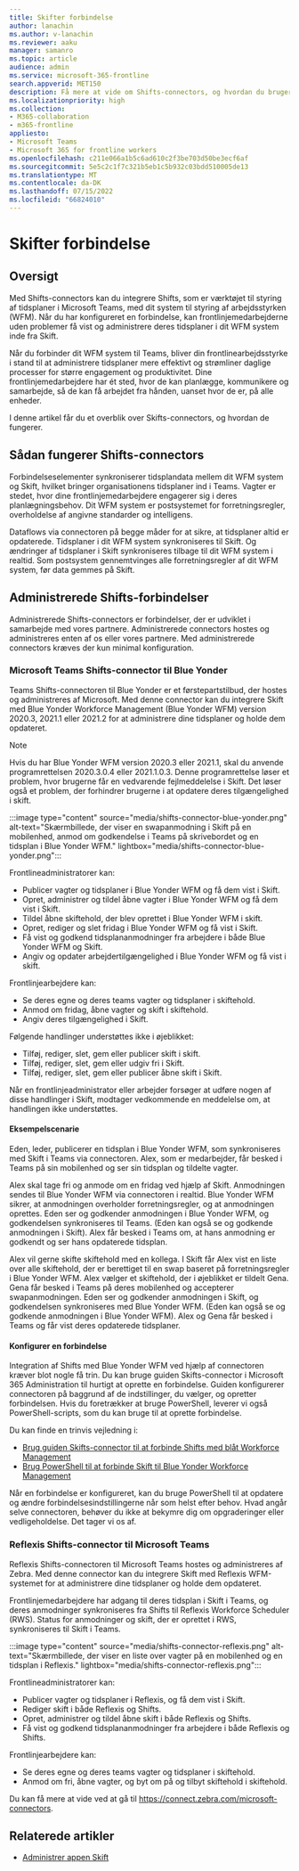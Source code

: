 ```yaml
---
title: Skifter forbindelse
author: lanachin
ms.author: v-lanachin
ms.reviewer: aaku
manager: samanro
ms.topic: article
audience: admin
ms.service: microsoft-365-frontline
search.appverid: MET150
description: Få mere at vide om Shifts-connectors, og hvordan du bruger dem til at forbinde Shifts med dit system til styring af arbejdsstyrken.
ms.localizationpriority: high
ms.collection:
- M365-collaboration
- m365-frontline
appliesto:
- Microsoft Teams
- Microsoft 365 for frontline workers
ms.openlocfilehash: c211e066a1b5c6ad610c2f3be703d50be3ecf6af
ms.sourcegitcommit: 5e5c2c1f7c321b5eb1c5b932c03bdd510005de13
ms.translationtype: MT
ms.contentlocale: da-DK
ms.lasthandoff: 07/15/2022
ms.locfileid: "66824010"
---
```

# <a name="shifts-connectors"></a>Skifter forbindelse

## <a name="overview"></a>Oversigt

Med Shifts-connectors kan du integrere Shifts, som er værktøjet til styring af tidsplaner i Microsoft Teams, med dit system til styring af arbejdsstyrken (WFM). Når du har konfigureret en forbindelse, kan frontlinjemedarbejderne uden problemer få vist og administrere deres tidsplaner i dit WFM system inde fra Skift.

Når du forbinder dit WFM system til Teams, bliver din frontlinearbejdsstyrke i stand til at administrere tidsplaner mere effektivt og strømliner daglige processer for større engagement og produktivitet. Dine frontlinjemedarbejdere har ét sted, hvor de kan planlægge, kommunikere og samarbejde, så de kan få arbejdet fra hånden, uanset hvor de er, på alle enheder.

I denne artikel får du et overblik over Skifts-connectors, og hvordan de fungerer.

## <a name="how-shifts-connectors-work"></a>Sådan fungerer Shifts-connectors

Forbindelseselementer synkroniserer tidsplandata mellem dit WFM system og Skift, hvilket bringer organisationens tidsplaner ind i Teams. Vagter er stedet, hvor dine frontlinjemedarbejdere engagerer sig i deres planlægningsbehov. Dit WFM system er postsystemet for forretningsregler, overholdelse af angivne standarder og intelligens.

Dataflows via connectoren på begge måder for at sikre, at tidsplaner altid er opdaterede. Tidsplaner i dit WFM system synkroniseres til Skift. Og ændringer af tidsplaner i Skift synkroniseres tilbage til dit WFM system i realtid. Som postsystem gennemtvinges alle forretningsregler af dit WFM system, før data gemmes på Skift.

## <a name="managed-shifts-connectors"></a>Administrerede Shifts-forbindelser

Administrerede Shifts-connectors er forbindelser, der er udviklet i samarbejde med vores partnere. Administrerede connectors hostes og administreres enten af os eller vores partnere. Med administrerede connectors kræves der kun minimal konfiguration.

### <a name="microsoft-teams-shifts-connector-for-blue-yonder"></a>Microsoft Teams Shifts-connector til Blue Yonder
<a name="blue_yonder"> </a>

Teams Shifts-connectoren til Blue Yonder er et førstepartstilbud, der hostes og administreres af Microsoft. Med denne connector kan du integrere Skift med Blue Yonder Workforce Management (Blue Yonder WFM) version 2020.3, 2021.1 eller 2021.2 for at administrere dine tidsplaner og holde dem opdateret.  

> [!NOTE]
> Hvis du har Blue Yonder WFM version 2020.3 eller 2021.1, skal du anvende programrettelsen 2020.3.0.4 eller 2021.1.0.3. Denne programrettelse løser et problem, hvor brugerne får en vedvarende fejlmeddelelse i Skift. Det løser også et problem, der forhindrer brugerne i at opdatere deres tilgængelighed i skift.

:::image type="content" source="media/shifts-connector-blue-yonder.png" alt-text="Skærmbillede, der viser en swapanmodning i Skift på en mobilenhed, anmod om godkendelse i Teams på skrivebordet og en tidsplan i Blue Yonder WFM." lightbox="media/shifts-connector-blue-yonder.png":::

Frontlineadministratorer kan:

- Publicer vagter og tidsplaner i Blue Yonder WFM og få dem vist i Skift.
- Opret, administrer og tildel åbne vagter i Blue Yonder WFM og få dem vist i Skift.
- Tildel åbne skiftehold, der blev oprettet i Blue Yonder WFM i skift.
- Opret, rediger og slet fridag i Blue Yonder WFM og få vist i Skift.
- Få vist og godkend tidsplananmodninger fra arbejdere i både Blue Yonder WFM og Skift.
- Angiv og opdater arbejdertilgængelighed i Blue Yonder WFM og få vist i skift.

Frontlinjearbejdere kan:

- Se deres egne og deres teams vagter og tidsplaner i skiftehold.
- Anmod om fridag, åbne vagter og skift i skiftehold.
- Angiv deres tilgængelighed i Skift.

Følgende handlinger understøttes ikke i øjeblikket:

- Tilføj, rediger, slet, gem eller publicer skift i skift.
- Tilføj, rediger, slet, gem eller udgiv fri i Skift.
- Tilføj, rediger, slet, gem eller publicer åbne skift i Skift.

Når en frontlinjeadministrator eller arbejder forsøger at udføre nogen af disse handlinger i Skift, modtager vedkommende en meddelelse om, at handlingen ikke understøttes.

#### <a name="example-scenario"></a>Eksempelscenarie

Eden, leder, publicerer en tidsplan i Blue Yonder WFM, som synkroniseres med Skift i Teams via connectoren. Alex, som er medarbejder, får besked i Teams på sin mobilenhed og ser sin tidsplan og tildelte vagter.

Alex skal tage fri og anmode om en fridag ved hjælp af Skift. Anmodningen sendes til Blue Yonder WFM via connectoren i realtid. Blue Yonder WFM sikrer, at anmodningen overholder forretningsregler, og at anmodningen oprettes. Eden ser og godkender anmodningen i Blue Yonder WFM, og godkendelsen synkroniseres til Teams. (Eden kan også se og godkende anmodningen i Skift). Alex får besked i Teams om, at hans anmodning er godkendt og ser hans opdaterede tidsplan.

Alex vil gerne skifte skiftehold med en kollega. I Skift får Alex vist en liste over alle skiftehold, der er berettiget til en swap baseret på forretningsregler i Blue Yonder WFM. Alex vælger et skiftehold, der i øjeblikket er tildelt Gena. Gena får besked i Teams på deres mobilenhed og accepterer swapanmodningen. Eden ser og godkender anmodningen i Skift, og godkendelsen synkroniseres med Blue Yonder WFM. (Eden kan også se og godkende anmodningen i Blue Yonder WFM). Alex og Gena får besked i Teams og får vist deres opdaterede tidsplaner.

#### <a name="set-up-a-connection"></a>Konfigurer en forbindelse

Integration af Shifts med Blue Yonder WFM ved hjælp af connectoren kræver blot nogle få trin. Du kan bruge guiden Skifts-connector i Microsoft 365 Administration til hurtigt at oprette en forbindelse. Guiden konfigurerer connectoren på baggrund af de indstillinger, du vælger, og opretter forbindelsen. Hvis du foretrækker at bruge PowerShell, leverer vi også PowerShell-scripts, som du kan bruge til at oprette forbindelse.

Du kan finde en trinvis vejledning i:

- [Brug guiden Skifts-connector til at forbinde Shifts med blåt Workforce Management](shifts-connector-wizard.md)
- [Brug PowerShell til at forbinde Skift til Blue Yonder Workforce Management](shifts-connector-blue-yonder-powershell-setup.md)

Når en forbindelse er konfigureret, kan du bruge PowerShell til at opdatere og ændre forbindelsesindstillingerne når som helst efter behov. Hvad angår selve connectoren, behøver du ikke at bekymre dig om opgraderinger eller vedligeholdelse. Det tager vi os af.

### <a name="reflexis-shifts-connector-for-microsoft-teams"></a>Reflexis Shifts-connector til Microsoft Teams

Reflexis Shifts-connectoren til Microsoft Teams hostes og administreres af Zebra. Med denne connector kan du integrere Skift med Reflexis WFM-systemet for at administrere dine tidsplaner og holde dem opdateret.

Frontlinjemedarbejdere har adgang til deres tidsplan i Skift i Teams, og deres anmodninger synkroniseres fra Shifts til Reflexis Workforce Scheduler (RWS). Status for anmodninger og skift, der er oprettet i RWS, synkroniseres til Skift i Teams.

:::image type="content" source="media/shifts-connector-reflexis.png" alt-text="Skærmbillede, der viser en liste over vagter på en mobilenhed og en tidsplan i Reflexis." lightbox="media/shifts-connector-reflexis.png":::

Frontlineadministratorer kan:

- Publicer vagter og tidsplaner i Reflexis, og få dem vist i Skift.
- Rediger skift i både Reflexis og Shifts.
- Opret, administrer og tildel åbne skift i både Reflexis og Shifts.
- Få vist og godkend tidsplananmodninger fra arbejdere i både Reflexis og Shifts.

Frontlinjearbejdere kan:

- Se deres egne og deres teams vagter og tidsplaner i skiftehold.
- Anmod om fri, åbne vagter, og byt om på og tilbyt skiftehold i skiftehold.

Du kan få mere at vide ved at gå til https://connect.zebra.com/microsoft-connectors.

## <a name="related-articles"></a>Relaterede artikler

- [Administrer appen Skift](/microsoftteams/expand-teams-across-your-org/shifts/manage-the-shifts-app-for-your-organization-in-teams?bc=/microsoft-365/frontline/breadcrumb/toc.json&toc=/microsoft-365/frontline/toc.json)
